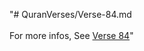 "# QuranVerses/Verse-84.md <br> <br>For more infos, See [Verse 84](https://www.quranbookk.com/quran/search?q=84)"